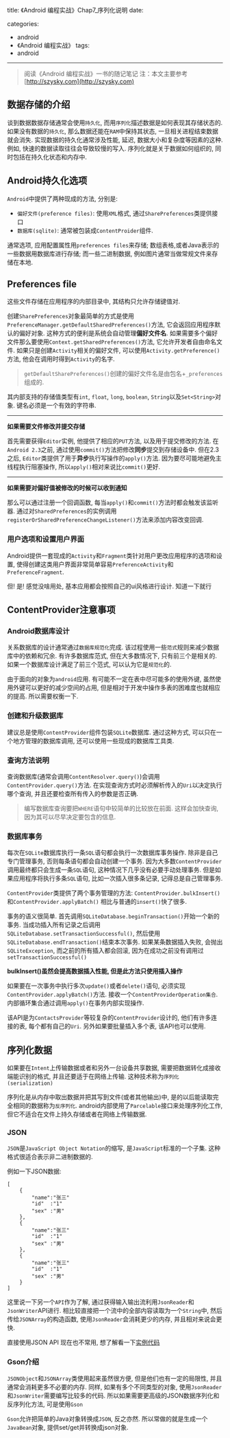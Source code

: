 title: 《Android 编程实战》Chap7_序列化说明
date: 

categories: 
- android 
- 《Android 编程实战》
tags:  
- android
---
> 阅读《Android 编程实战》一书的随记笔记
> 注：本文主要参考[http://szysky.com](http://szysky.com)

## 数据存储的介绍

谈到数据数据存储通常会使用`持久化`, 而用`序列化`描述数据是如何表现其存储状态的. 如果没有数据的`持久化`, 那么数据还能在`RAM`中保持其状态, 一旦相关进程结束数据就会消失. 实现数据的持久化通常涉及性能, 延迟, 数据大小和复杂度等因素的这种. 例如, 快速的数据读取往往会导致较慢的写入. 序列化就是关于数据如何组织的, 同时包括在持久化状态和内存中.

## Android持久化选项

`Android`中提供了两种现成的方法, 分别是:

- `偏好文件(preference files)`: 使用`XML`格式, 通过`SharePreferences`类提供接口
- `数据库(sqlite)`: 通常被包装成`ContentProider`组件.

通常选项, 应用配置属性用`preferences files`来存储; 数组表格,或者Java表示的一些数据用数据库进行存储; 而一些二进制数据, 例如图片通常当做常规文件来存储在本地.

## Preferences file

这些文件存储在应用程序的内部目录中, 其结构只允许存储键值对.

创建`SharePreferences`对象最简单的方式是使用`PreferenceManager.getDefaultSharedPreferences()`方法, 它会返回应用程序默认的偏好对象. 这种方式的便利是系统会自动管理**偏好文件名**. 如果需要多个偏好文件那么要使用`Context.getSharedPreferences()`方法, 它允许开发者自由命名文件. 如果只是创建`Activity`相关的偏好文件, 可以使用`Activity.getPreference()`方法, 他会在调用时得到`Activity`的名字.

> `getDefaultSharePreferences()`创建的偏好文件名是由包名+`_preferences`组成的.

其内部支持的存储值类型有`int`, `float`, `long`, `boolean`, `String`以及`Set<String>`对象. 键名必须是一个有效的字符串.

------

**如果需要文件修改并提交存储**

首先需要获得`Editor`实例, 他提供了相应的`PUT`方法, 以及用于提交修改的方法. 在`Android 2.3`之前, 通过使用`commit()`方法把修改**同步**提交到存储设备中. 但在2.3之后, `Editor`类提供了用于**异步**执行写操作的`apply()`方法. 因为要尽可能地避免主线程执行阻塞操作, 所以`apply()`相对来说比`commit()`更好.

------

**如果需要对偏好值被修改的时候可以收到通知**

那么可以通过注册一个回调函数, 每当`apply()`和`commit()`方法时都会触发该监听器. 通过对`SharedPreferences`的实例调用`registerOrSharedPreferenceChangeListener()`方法来添加内容改变回调.

### 用户选项和设置用户界面

Android提供一套现成的`Activity`和`Fragment`类针对用户更改应用程序的选项和设置, 使得创建这类用户界面非常简单容易`PreferenceActivity`和`PreferenceFragment`.

但! 是! 感觉没啥用处, 基本应用都会按照自己的ui风格进行设计. 知道一下就行

## ContentProvider注意事项

### Android数据库设计

关系数据库的设计通常通过`数据库规范化`完成. 该过程使用一些`范式`规则来减少数据库中的依赖和冗余. 有许多数据库范式, 但在大多数情况下, 只有前三个是相关的. 如果一个数据库设计满足了前三个范式, 可以认为它是`规范化`的.

由于面向的对象为`android`应用. 有可能不一定在表中尽可能多的使用外键, 虽然使用外键可以更好的减少空间的占用, 但是相对于开发中操作多表的困难度也就相应的提高. 所以需要权衡一下.

### 创建和升级数据库

建议总是使用`ContentProvider`组件包装`SQLite`数据库. 通过这种方式, 可以只在一个地方管理的数据库调用, 还可以使用一些现成的数据库工具类.

### 查询方法说明

查询数据库(通常会调用`ContentResolver.query()`)会调用`ContentProvider.query()`方法. 在实现查询方式时必须解析传入的`Uri`以决定执行哪个查询, 并且还要检查所有传入的参数是否正确.

> 编写数据库查询要把`WHERE`语句中较简单的比较放在前面. 这样会加快查询, 因为其可以尽早决定要包含的信息.

### 数据库事务

每次在`SQLite`数据库执行一条`SQL`语句都会执行一次数据库事务操作. 除非是自己专门管理事务, 否则每条语句都会自动创建一个事务. 因为大多数`ContentProvider`调用最终都只会生成一条`SQL`语句, 这种情况下几乎没有必要手动处理事务. 但是如果应用程序将执行多条`SQL`语句, 比如一次插入很多条记录, 记得总是自己管理事务.

`ContentProvider`类提供了两个事务管理的方法: `ContentProvider.bulkInsert()`和`ContentProvider.applyBatch()` 相比与普通的`insert()`快了很多.

事务的语义很简单. 首先调用`SQLiteDatabase.beginTransaction()`开始一个新的事务. 当成功插入所有记录之后调用`SQLiteDatabase.setTransactionSuccessful()`, 然后使用`SQLiteDatabase.endTransaction()`结束本次事务. 如果某条数据插入失败, 会抛出`SQLiteException`, 而之前的所有插入都会回滚, 因为在成功之前没有调用过`setTransactionSuccessful()`

**bulkInsert()虽然会提高数据插入性能, 但是此方法只使用插入操作**

如果要在一次事务中执行多次`update()`或者`delete()`语句, 必须实现`ContentProvider.applyBatch()`方法. 接收一个`ContentProviderOperation集合`.内部循环集合通过调用`apply()`在事务内部实现操作.

该API是为`ContactsProvider`等较复杂的`ContentProvider`设计的, 他们有许多连接的表, 每个都有自己的`Uri`. 另外如果要批量插入多个表, 该API也可以使用.

## 序列化数据

如果要在`Intent`上传输数据或者和另外一台设备共享数据, 需要把数据转化成接收端能识别的格式, 并且还要适于在网络上传输. 这种技术称为`序列化(serialization)`

序列化是从内存中取出数据并把其写到文件(或者其他输出)中, 是的以后能读取完全相同的数据称为`反序列化`. android内部使用了`Parcelable`接口来处理序列化工作, 但它不适合在文件上持久存储或者在网络上传输数据.

### JSON

`JSON`是`JavaScript Object Notation`的缩写, 是`JavaScript`标准的一个子集. 这种格式很适合表示非二进制数据的.

例如一下JSON数据:

```
[
    {
        "name":"张三"
        "id"  :"1"
        "sex" :"男"
    },
    {
        "name":"张三"
        "id"  :"1"
        "sex" :"男"
    },
    {
        "name":"张三"
        "id"  :"1"
        "sex" :"男"
    }
]
```

这里说一下另一个`API`作为了解, 通过获得输入输出流利用`JsonReader`和`JsonWriter`API进行. 相比较直接把一个流中的全部内容读取为一个`String`中, 然后传给`JSONArray`的构造函数, 使用`JsonReader`会消耗更少的内存, 并且相对来说会更快.

直接使用JSON API 现在也不常用, 想了解看一下[实例代码](https://github.com/suzeyu1992/AndroidProgrammingPushingTheLimits/blob/master/StoreOrTest/app/src/main/java/com/szysky/note/storeortest/serialization/JSONDemo.java)

### Gson介绍

`JSONObject`和`JSONArray`类使用起来虽然很方便, 但是他们也有一定的局限性, 并且通常会消耗更多不必要的内存. 同样, 如果有多个不同类型的对象, 使用`JsonReader`和`JsonWriter`需要编写比较多的代码. 所以如果需要更高级的JSON数据序列化和反序列化方法, 可是使用`Gson`

`Gson`允许把简单的Java对象转换成`JSON`, 反之亦然. 所以常做的就是生成一个`JavaBean`对象, 提供set/get并转换成json对象.
